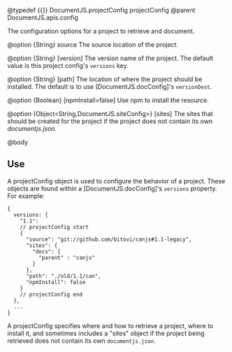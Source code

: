 @typedef {{}} DocumentJS.projectConfig projectConfig
@parent DocumentJS.apis.config

The configuration options for a project to retrieve and document.

@option {String} source The source location of the project.

@option {String} [version] The version name of the project. The default value is
this project config's `versions` key.

@option {String} [path] The location of where the project should be 
installed. The default is to use [DocumentJS.docConfig]'s `versionDest`.

@option {Boolean} [npmInstall=false] Use npm to install the resource.

@option {Object<String,DocumentJS.siteConfig>} [sites] The sites that should be created for the
project if the project does not contain its own _documentjs.json_.

@body

## Use

A projectConfig object is used to configure the behavior of a project.  These objects are found
within a [DocumentJS.docConfig]'s `versions` property.  For example:

```
{
  versions: {
    "1.1": 
    // projectConfig start
    {
      "source": "git://github.com/bitovi/canjs#1.1-legacy",
      "sites": {
        "docs": {
          "parent" : "canjs"
        }
      },
      "path": "./old/1.1/can",
      "npmInstall": false
    }
    // projectConfig end
  },
  ...
}
```

A projectConfig specifies where and how to retrieve a project, where to install it, and sometimes includes
a "sites" object if the project being retrieved does not contain its own `documentjs.json`.



